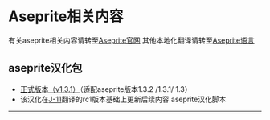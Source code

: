 # Aseprite相关内容
有关aseprite相关内容请转至[Aseprite官网](https://www.aseprite.org/)
其他本地化翻译请转至[Aseprite语言](https://www.aseprite.org/languages/)

aseprite汉化包
---
* [正式版本（v1.3.1）](https://github.com/66six11/Aseprite-simplifiedChinese/blob/main/Formal-Chinese/hanhua-1.3.1%20v3.6.aseprite-extension)（适配aseprite版本1.3.2 /1.3.1/ 1.3）
* 该汉化在[J-11](https://github.com/J-11/Aseprite-Simplified-Chinese)翻译的rc1版本基础上更新后续内容
aseprite汉化脚本
---

